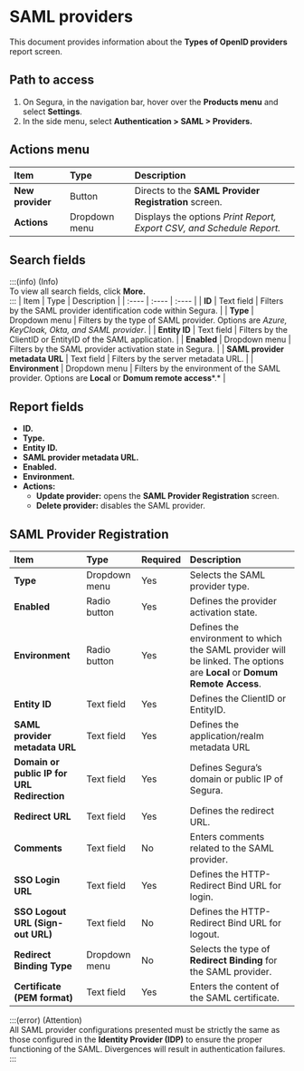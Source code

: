# SAML providers

This document provides information about the **Types of OpenID providers** report screen.

## Path to access
1. On Segura, in the navigation bar, hover over the **Products menu** and select **Settings**.  
2. In the side menu, select **Authentication \> SAML \> Providers.**

## Actions menu
| Item | Type | Description |
| :---- | :---- | :---- |
| **New provider** | Button | Directs to the **SAML Provider Registration** screen. |
| **Actions** | Dropdown menu | Displays the options *Print Report, Export CSV, and Schedule Report.* |

## Search fields
:::(info) (Info)  
To view all search fields, click **More.**  
:::
| Item | Type | Description |
| :---- | :---- | :---- |
| **ID** | Text field | Filters by the SAML provider identification code within Segura. |
| **Type** | Dropdown menu | Filters by the type of SAML provider. Options are *Azure, KeyCloak, Okta, and SAML provider*. |
| **Entity ID** | Text field | Filters by the ClientID or EntityID of the SAML application. |
| **Enabled** | Dropdown menu | Filters by the SAML provider activation state in Segura. |
| **SAML provider metadata URL** | Text field | Filters by the server metadata URL. |
| **Environment** | Dropdown menu | Filters by the environment of the SAML provider. Options are **Local** or **Domum remote access***.* |

## Report fields
* **ID.**  
* **Type.**  
* **Entity ID.**  
* **SAML provider metadata URL.**  
* **Enabled.**  
* **Environment.**  
* **Actions:**  
  * **Update provider:** opens the **SAML Provider Registration** screen.  
  * **Delete provider:** disables the SAML provider.

## SAML Provider Registration
| Item | Type | Required | Description |
| :---- | :---- | :---- | :---- |
| **Type** | Dropdown menu | Yes | Selects the SAML provider type. |
| **Enabled** | Radio button | Yes | Defines the provider activation state. |
| **Environment** | Radio button | Yes | Defines the environment to which the SAML provider will be linked. The options are **Local** or **Domum Remote Access**. |
| **Entity ID** | Text field | Yes | Defines the ClientID or EntityID. |
| **SAML provider metadata URL** | Text field | Yes | Defines the application/realm metadata URL |
| **Domain or public IP for URL Redirection** | Text field | Yes | Defines Segura’s domain or public IP of Segura. |
| **Redirect URL** | Text field | Yes | Defines the redirect URL. |
| **Comments** | Text field | No | Enters comments related to the SAML provider. |
| **SSO Login URL** | Text field | Yes | Defines the HTTP-Redirect Bind URL for login. |
| **SSO Logout URL (Sign-out URL)** | Text field | No | Defines the HTTP-Redirect Bind URL for logout. |
| **Redirect Binding Type** | Dropdown menu | No | Selects the type of **Redirect Binding** for the SAML provider. |
| **Certificate (PEM format)** | Text field | Yes | Enters the content of the SAML certificate. |
:::(error) (Attention)  
All SAML provider configurations presented must be strictly the same as those configured in the **Identity Provider (IDP)** to ensure the proper functioning of the SAML. Divergences will result in authentication failures.  
:::